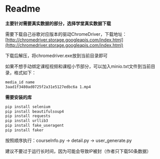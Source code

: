 # Readme

**主要针对需要真实数据的部分，选择学堂真实数据下载**

需要下载自己谷歌对应版本的驱动ChromeDriver，下载地址：[http://chromedriver.storage.googleapis.com/index.html](http://chromedriver.storage.googleapis.com/index.html)

下载后解压，将chromedriver.exe放到当前目录即可

如果不想手动绑定课程视频和课程小节部分，可以加入minio.txt文件到当前目录，格式如下：

```txt
media_id name
3aad1f3480ad0725f2a31e5127edbc6a 1.mp4
```

**需要安装的库**

```bash
pip install selenium
pip install beautifulsoup4
pip install requests
pip install urllib3
pip install fake_useragent
pip install faker
```

按照顺序执行：courseInfo.py -> detail.py -> user_generate.py

建议不要过于运行长时间，因为可能会导致IP被封（作者只下载50条数据）
